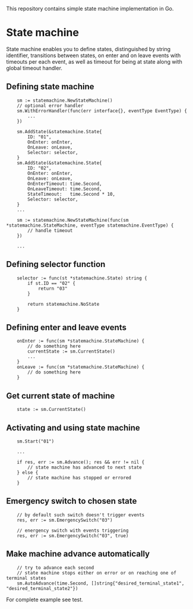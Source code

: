 This repository contains simple state machine implementation in Go.

# State machine

State machine enables you to define states, distinguished by string identifier, transitions between states, on enter and on leave events with timeouts per each event, as well as timeout for being at state along with global timeout handler.

## Defining state machine
```
    sm := statemachine.NewStateMachine()
    // optional error handler
    sm.WithErrorHandler(func(err interface{}, eventType EventType) {
        ...
    })

    sm.AddState(&statemachine.State{
        ID: "01",
        OnEnter: onEnter,
        OnLeave: onLeave,
        Selector: selector,
    }
    sm.AddState(&statemachine.State{
        ID: "02",
        OnEnter: onEnter,
        OnLeave: onLeave,
		OnEnterTimeout: time.Second,
		OnLeaveTimeout: time.Second,
		StateTimeout:   time.Second * 10,
        Selector: selector,
    }
    ...
```

```
    sm := statemachine.NewStateMachine(func(sm *statemachine.StateMachine, eventType statemachine.EventType) {
        // handle timeout
    })

    ...
```

## Defining selector function
```
    selector := func(st *statemachine.State) string {
        if st.ID == "02" {
            return "03"
        }

        return statemachine.NoState
    }
```

## Defining enter and leave events
```
    onEnter := func(sm *statemachine.StateMachine) {
        // do something here
        currentState := sm.CurrentState()
        ...
    }
    onLeave := func(sm *statemachine.StateMachine) {
        // do something here
    }
```

## Get current state of machine
```
    state := sm.CurrentState()
```

## Activating and using state machine
```
    sm.Start("01")

    ...

    if res, err := sm.Advance(); res && err != nil {
        // state machine has advanced to next state
    } else {
        // state machine has stopped or errored
    }
```

## Emergency switch to chosen state
```
    // by default such switch doesn't trigger events
    res, err := sm.EmergencySwitch("03")

    // energency switch with events triggering
    res, err := sm.EmergencySwitch("03", true)
```

## Make machine advance automatically
```
    // try to advance each second
    // state machine stops either on error or on reaching one of terminal states
    sm.AutoAdvance(time.Second, []string{"desired_terminal_state1", "desired_terminal_state2"})
```

For complete example see test.
